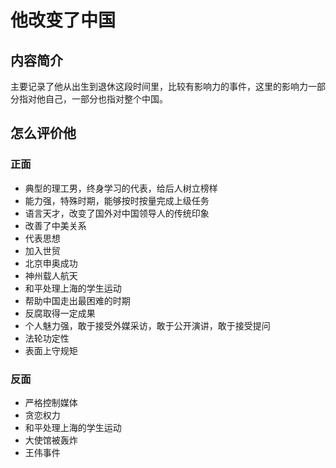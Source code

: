 # 他改变了中国

## 内容简介

主要记录了他从出生到退休这段时间里，比较有影响力的事件，这里的影响力一部分指对他自己，一部分也指对整个中国。

## 怎么评价他

### 正面

- 典型的理工男，终身学习的代表，给后人树立榜样
- 能力强，特殊时期，能够按时按量完成上级任务
- 语言天才，改变了国外对中国领导人的传统印象
- 改善了中美关系
- 代表思想
- 加入世贸
- 北京申奥成功
- 神州载人航天
- 和平处理上海的学生运动
- 帮助中国走出最困难的时期
- 反腐取得一定成果
- 个人魅力强，敢于接受外媒采访，敢于公开演讲，敢于接受提问
- 法轮功定性
- 表面上守规矩

### 反面

- 严格控制媒体
- 贪恋权力
- 和平处理上海的学生运动
- 大使馆被轰炸
- 王伟事件

